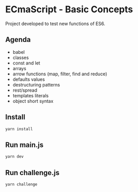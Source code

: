 # ECmaScript - Basic Concepts

Project developed to test new functions of ES6.

## Agenda

- babel
- classes 
- const and let 
- arrays
- arrow functions (map, filter, find and reduce)
- defaults values
- destructuring patterns
- rest/spread
- templates literals
- object short syntax

## Install

```bash
yarn install
```

## Run main.js

```bash
yarn dev 
``` 

## Run challenge.js

```bash
yarn challenge 
```
